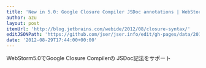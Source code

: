 ```yaml
---
title: 'New in 5.0: Google Closure Compiler JSDoc annotations | WebStorm & PhpStorm Blog'
author: azu
layout: post
itemUrl: 'http://blog.jetbrains.com/webide/2012/08/closure-syntax/'
editJSONPath: 'https://github.com/jser/jser.info/edit/gh-pages/data/2012/08/index.json'
date: '2012-08-29T17:44:00+00:00'
---
```

WebStorm5.0でGoogle Closure Compilerの JSDoc記法をサポート
